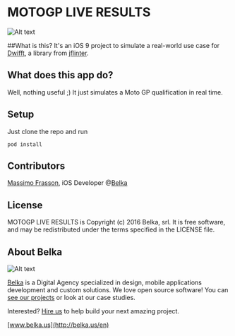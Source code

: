 # MOTOGP LIVE RESULTS
![Alt text](http://s16.postimg.org/mc94tu239/Logo.png)

##What is this?
It's an iOS 9 project to simulate a real-world use case for [Dwifft](https://github.com/jflinter/Dwifft), a library from [jflinter](https://github.com/jflinter).

## What does this app do?
Well, nothing useful ;) It just simulates a Moto GP qualification in real time.

## Setup
Just clone the repo and run
```
pod install
```

## Contributors
[Massimo Frasson](https://github.com/MaxFrax), iOS Developer @[Belka](https://github.com/BelkaLab)

## License
MOTOGP LIVE RESULTS is Copyright (c) 2016 Belka, srl. It is free software, and may be redistributed under the terms specified in the LICENSE file.  

## About Belka
![Alt text](http://s2.postimg.org/rcjk3hf5x/logo_rosso.jpg)

[Belka](http://belka.us/en) is a Digital Agency specialized in design, mobile applications development and custom solutions.
We love open source software! You can [see our projects](http://belka.us/en/portfolio/) or look at our case studies.

Interested? [Hire us](http://belka.us/en/contacts/) to help build your next amazing project. 

[www.belka.us](http://belka.us/en)
